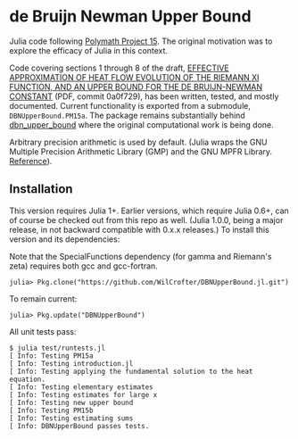 # de Bruijn Newman Upper Bound

Julia code following [Polymath Project 15](http://michaelnielsen.org/polymath1/index.php?title=De_Bruijn-Newman_constant). The original motivation was to explore the efficacy of Julia in this context.

Code covering sections 1 through 8 of the draft, [EFFECTIVE APPROXIMATION OF HEAT FLOW EVOLUTION OF THE RIEMANN XI FUNCTION, AND AN UPPER BOUND FOR THE DE BRUIJN-NEWMAN CONSTANT](https://github.com/teorth/dbn_upper_bound/blob/0a0f72933da63a9589c42e3d404f4fc5b88060a7/Writeup/debruijn.pdf) (PDF, commit 0a0f729), has been written, tested, and mostly documented. Current functionality is exported from a submodule, `DBNUpperBound.PM15a`. The package remains substantially behind [dbn_upper_bound](https://github.com/teorth/dbn_upper_bound) where the original computational work is being done.

Arbitrary precision arithmetic is used by default. (Julia wraps the GNU Multiple Precision Arithmetic Library (GMP) and the GNU MPFR Library. [Reference](https://docs.julialang.org/en/stable/manual/integers-and-floating-point-numbers/#Arbitrary-Precision-Arithmetic-1)).

## Installation

This version requires Julia 1+. Earlier versions, which require Julia 0.6+, can of course be checked out from this repo as well. (Julia 1.0.0, being a major release, in not backward compatible with 0.x.x releases.) To install this version and its dependencies:

Note that the SpecialFunctions dependency (for gamma and Riemann's zeta) requires both gcc and gcc-fortran.

```
julia> Pkg.clone("https://github.com/WilCrofter/DBNUpperBound.jl.git")
```
To remain current:
```
julia> Pkg.update("DBNUpperBound")
```

All unit tests pass:

```
$ julia test/runtests.jl
[ Info: Testing PM15a
[ Info: Testing introduction.jl
[ Info: Testing applying the fundamental solution to the heat equation.
[ Info: Testing elementary estimates
[ Info: Testing estimates for large x
[ Info: Testing new upper bound
[ Info: Testing PM15b
[ Info: Testing estimating sums
[ Info: DBNUpperBound passes tests.
```

